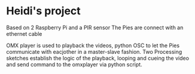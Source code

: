 # Heidi's project

Based on 2 Raspberry Pi and a PIR sensor
The Pies are connect with an ethernet cable

OMX player is used to playback the videos, python OSC to let the Pies communicate with eacjother in a master-slave fashion. Two Processing sketches establish the logic of the playback, looping and cueing the video and send command to the omxplayer via python script.

